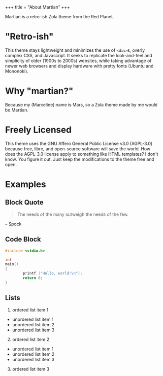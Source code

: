 +++
title = "About Martian"
+++

Martian is a retro-ish Zola theme from the Red Planet.

# "Retro-ish"

This theme stays lightweight and minimizes the use of `<div>`s, overly complex
CSS, and Javascript. It seeks to replicate the look-and-feel and simplicity of
older (1900s to 2000s) websites, while taking advantage of newer web browsers
and display hardware with pretty fonts (Ubuntu and Mononoki).

# Why "martian?"

Because my (Marceline) name is Mars, so a Zola theme made by me would be
Martian.

# Freely Licensed

This theme uses the GNU Affero General Public License v3.0 (AGPL-3.0) because
free, libre, and open-source software will save the world. How does the AGPL-3.0
license apply to something like HTML templates? I don't know. You figure it out.
Just keep the modifications to the theme free and open.

# Examples

## Block Quote

> The needs of the many outweigh the needs of the few.

– Spock

## Code Block

```c
#include <stdio.h>

int
main()
{
        printf ("Hello, world!\n");
        return 0;
}
```

## Lists

1. ordered list item 1
  - unordered list item 1
  - unordered list item 2
  - unordered list item 3
2. ordered list item 2
  * unordered list item 1
  * unordered list item 2
  * unordered list item 3
3. ordered list item 3

